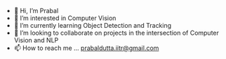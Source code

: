 - 👋 Hi, I’m Prabal
- 👀 I’m interested in Computer Vision
- 🌱 I’m currently learning Object Detection and Tracking 
- 💞️ I’m looking to collaborate on projects in the intersection of Computer Vision and NLP
- 📫 How to reach me ... prabaldutta.iitr@gmail.com

<!---
prabal09/prabal09 is a ✨ special ✨ repository because its `README.md` (this file) appears on your GitHub profile.
You can click the Preview link to take a look at your changes.
--->
